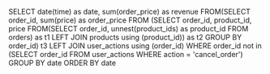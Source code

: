 SELECT date(time) as date,
       sum(order_price) as revenue FROM(SELECT order_id,
                                        sum(price) as order_price
                                 FROM   (SELECT order_id,
                                                product_id,
                                                price FROM(SELECT order_id,
                                                           unnest(product_ids) as product_id
                                                    FROM   orders) as t1
                                             LEFT JOIN products using (product_id)) as t2
                                 GROUP BY order_id) t3
    LEFT JOIN user_actions using (order_id)
WHERE  order_id not in (SELECT order_id
                        FROM   user_actions
                        WHERE  action = 'cancel_order')
GROUP BY date
ORDER BY date
